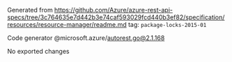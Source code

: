 Generated from https://github.com/Azure/azure-rest-api-specs/tree/3c764635e7d442b3e74caf593029fcd440b3ef82/specification/resources/resource-manager/readme.md tag: `package-locks-2015-01`

Code generator @microsoft.azure/autorest.go@2.1.168

No exported changes